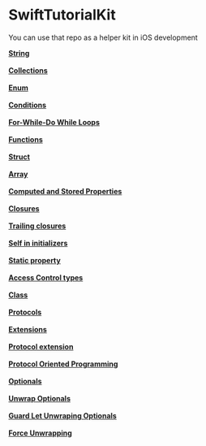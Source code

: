 # SwiftTutorialKit
You can use that repo as a helper kit in iOS development


[**String**](https://github.com/ahmetbostanciklioglu/Types.git)
<br />
<br />
[**Collections**](https://github.com/ahmetbostanciklioglu/Collections.git)
<br />
<br />
[**Enum**](https://github.com/ahmetbostanciklioglu/Enums.git)
<br />
<br />
[**Conditions**](https://github.com/ahmetbostanciklioglu/Conditions.git)
<br />
<br />
[**For-While-Do While Loops**](https://github.com/ahmetbostanciklioglu/Loops.git)
<br />
<br />
[**Functions**](https://github.com/ahmetbostanciklioglu/Functions.git)
<br />
<br />
[**Struct**](https://github.com/ahmetbostanciklioglu/Struct.git)
<br />
<br />
[**Array**](https://github.com/ahmetbostanciklioglu/Array.git)
<br />
<br />
[**Computed and Stored Properties**](https://github.com/ahmetbostanciklioglu/Properties.git)
<br />
<br />
[**Closures**](https://github.com/ahmetbostanciklioglu/Closures.git)
<br />
<br />
[**Trailing closures**](https://github.com/ahmetbostanciklioglu/TrailingClosures.git)
<br />
<br />
[**Self in initializers**](https://github.com/ahmetbostanciklioglu/Self.git)
<br />
<br />
[**Static property**](https://github.com/ahmetbostanciklioglu/Static.git)
<br />
<br />
[**Access Control types**](https://github.com/ahmetbostanciklioglu/AccessControl.git)
<br />
<br />
[**Class**](https://github.com/ahmetbostanciklioglu/Class.git)
<br />
<br />
[**Protocols**](https://github.com/ahmetbostanciklioglu/Protocols.git)
<br />
<br />
[**Extensions**](https://github.com/ahmetbostanciklioglu/Extension.git)
<br />
<br />
[**Protocol extension**](https://github.com/ahmetbostanciklioglu/ProtocolExtension.git)
<br />
<br />
[**Protocol Oriented Programming**](https://github.com/ahmetbostanciklioglu/ProtocolOriented.git)
<br />
<br />
[**Optionals**](https://github.com/ahmetbostanciklioglu/Optionals.git)
<br />
<br />
[**Unwrap Optionals**](https://github.com/ahmetbostanciklioglu/UnwrappingOptionals.git)
<br />
<br />
[**Guard Let Unwraping Optionals**](https://github.com/ahmetbostanciklioglu/GuardLet.git)
<br />
<br />
[**Force Unwrapping**](https://github.com/ahmetbostanciklioglu/ForceUnwrapping.git)

